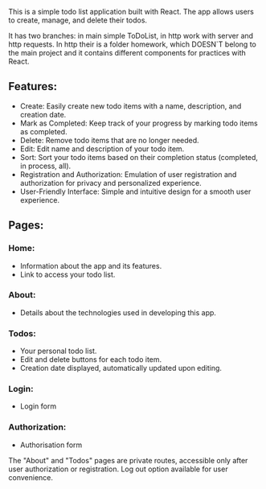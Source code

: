 This is a simple todo list application built with React. The app allows users to create, manage, and delete their todos.

It has two branches: in main simple ToDoList, in http work with server and http requests. In http their is a folder homework, which DOESN`T belong to the main project and it contains different components for practices with React.

## Features:
- Create: Easily create new todo items with a name, description, and creation date.
- Mark as Completed: Keep track of your progress by marking todo items as completed.
- Delete: Remove todo items that are no longer needed.
- Edit: Edit name and description of your todo item.
- Sort: Sort your todo items based on their completion status (completed, in process, all).
- Registration and Authorization: Emulation of user registration and authorization for privacy and personalized experience.
- User-Friendly Interface: Simple and intuitive design for a smooth user experience.

## Pages:
### Home:
- Information about the app and its features.
- Link to access your todo list.
### About:
- Details about the technologies used in developing this app.
### Todos:
- Your personal todo list.
- Edit and delete buttons for each todo item.
- Creation date displayed, automatically updated upon editing.
### Login:
- Login form
### Authorization:
- Authorisation form

The "About" and "Todos" pages are private routes, accessible only after user authorization or registration. Log out option available for user convenience.

